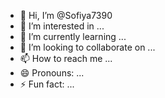 - 👋 Hi, I’m @Sofiya7390
- 👀 I’m interested in ...
- 🌱 I’m currently learning ...
- 💞️ I’m looking to collaborate on ...
- 📫 How to reach me ...
- 😄 Pronouns: ...
- ⚡ Fun fact: ...

<!---
Sofiya7390/Sofiya7390 ![Screenshot_20240315-003948_Instagram](https://github.com/user-attachments/assets/edf44f7e-37d7-4ebb-8cf5-3b8f34964e89)
is a ✨ special ✨ repository because its `README.md` (this file) appears on your GitHub profile.
You can click the Preview link to take a look at your changes.
--->
